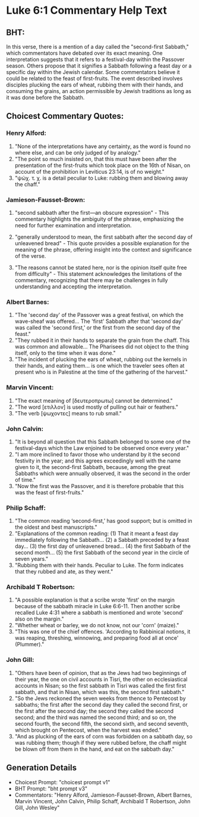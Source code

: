# Luke 6:1 Commentary Help Text

## BHT:
In this verse, there is a mention of a day called the "second-first Sabbath," which commentators have debated over its exact meaning. One interpretation suggests that it refers to a festival-day within the Passover season. Others propose that it signifies a Sabbath following a feast day or a specific day within the Jewish calendar. Some commentators believe it could be related to the feast of first-fruits. The event described involves disciples plucking the ears of wheat, rubbing them with their hands, and consuming the grains, an action permissible by Jewish traditions as long as it was done before the Sabbath.

## Choicest Commentary Quotes:
### Henry Alford:
1. "None of the interpretations have any certainty, as the word is found no where else, and can be only judged of by analogy."
2. "The point so much insisted on, that this must have been after the presentation of the first-fruits which took place on the 16th of Nisan, on account of the prohibition in Leviticus 23:14, is of no weight."
3. "ψώχ. τ. χ. is a detail peculiar to Luke: rubbing them and blowing away the chaff."

### Jamieson-Fausset-Brown:
1. "second sabbath after the first—an obscure expression" - This commentary highlights the ambiguity of the phrase, emphasizing the need for further examination and interpretation.

2. "generally understood to mean, the first sabbath after the second day of unleavened bread" - This quote provides a possible explanation for the meaning of the phrase, offering insight into the context and significance of the verse.

3. "The reasons cannot be stated here, nor is the opinion itself quite free from difficulty" - This statement acknowledges the limitations of the commentary, recognizing that there may be challenges in fully understanding and accepting the interpretation.

### Albert Barnes:
1. "The 'second day' of the Passover was a great festival, on which the wave-sheaf was offered... The 'first' Sabbath after that 'second day' was called the 'second first,' or the first from the second day of the feast." 
2. "They rubbed it in their hands to separate the grain from the chaff. This was common and allowable... The Pharisees did not object to the thing itself, only to the time when it was done."
3. "The incident of plucking the ears of wheat, rubbing out the kernels in their hands, and eating them... is one which the traveler sees often at present who is in Palestine at the time of the gathering of the harvest."

### Marvin Vincent:
1. "The exact meaning of [δευτεροπρωτω] cannot be determined."
2. "The word [ετιλλον] is used mostly of pulling out hair or feathers."
3. "The verb [ψωχοντες] means to rub small."

### John Calvin:
1. "It is beyond all question that this Sabbath belonged to some one of the festival-days which the Law enjoined to be observed once every year." 
2. "I am more inclined to favor those who understand by it the second festivity in the year; and this agrees exceedingly well with the name given to it, the second-first Sabbath, because, among the great Sabbaths which were annually observed, it was the second in the order of time."
3. "Now the first was the Passover, and it is therefore probable that this was the feast of first-fruits."

### Philip Schaff:
1) "The common reading ‘second-first,’ has good support; but is omitted in the oldest and best manuscripts."
2) "Explanations of the common reading: (1) That it meant a feast day immediately following the Sabbath... (2) a Sabbath preceded by a feast day... (3) the first day of unleavened bread... (4) the first Sabbath of the second month... (5) the first Sabbath of the second year in the circle of seven years."
3) "Rubbing them with their hands. Peculiar to Luke. The form indicates that they rubbed and ate, as they went."

### Archibald T Robertson:
1. "A possible explanation is that a scribe wrote 'first' on the margin because of the sabbath miracle in Luke 6:6-11. Then another scribe recalled Luke 4:31 where a sabbath is mentioned and wrote 'second' also on the margin."
2. "Whether wheat or barley, we do not know, not our 'corn' (maize)."
3. "This was one of the chief offences. 'According to Rabbinical notions, it was reaping, threshing, winnowing, and preparing food all at once' (Plummer)."

### John Gill:
1. "Others have been of opinion, that as the Jews had two beginnings of their year, the one on civil accounts in Tisri, the other on ecclesiastical accounts in Nisan; so the first sabbath in Tisri was called the first first sabbath, and that in Nisan, which was this, the second first sabbath."
2. "So the Jews reckoned the seven weeks from thence to Pentecost by sabbaths; the first after the second day they called the second first, or the first after the second day; the second they called the second second; and the third was named the second third; and so on, the second fourth, the second fifth, the second sixth, and second seventh, which brought on Pentecost, when the harvest was ended."
3. "And as plucking of the ears of corn was forbidden on a sabbath day, so was rubbing them; though if they were rubbed before, the chaff might be blown off from them in the hand, and eat on the sabbath day."


## Generation Details
- Choicest Prompt: "choicest prompt v1"
- BHT Prompt: "bht prompt v3"
- Commentators: "Henry Alford, Jamieson-Fausset-Brown, Albert Barnes, Marvin Vincent, John Calvin, Philip Schaff, Archibald T Robertson, John Gill, John Wesley"
